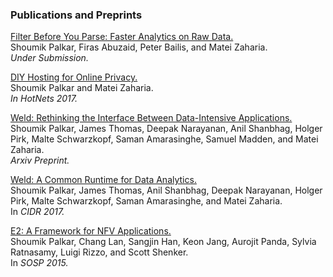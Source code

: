 ### Publications and Preprints

[Filter Before You Parse: Faster Analytics on Raw Data.](static/papers/sparser.pdf)
<br>
Shoumik Palkar, Firas Abuzaid, Peter Bailis, and Matei Zaharia.
<br>
_Under Submission._

[DIY Hosting for Online Privacy.](static/papers/diy.pdf)
<br>
Shoumik Palkar and Matei Zaharia.
<br>
_In HotNets 2017._

[Weld: Rethinking the Interface Between Data-Intensive Applications.](https://arxiv.org/abs/1709.06416)
<br>
Shoumik Palkar, James Thomas, Deepak Narayanan, Anil Shanbhag, Holger Pirk, Malte Schwarzkopf, Saman Amarasinghe, Samuel Madden, and Matei Zaharia.
<br>
_Arxiv Preprint._

[Weld: A Common Runtime for Data Analytics.](static/papers/cidr-weld.pdf)
<br>
Shoumik Palkar, James Thomas, Anil Shanbhag, Deepak Narayanan, Holger Pirk, Malte Schwarzkopf, Saman Amarasinghe, and Matei Zaharia.
<br>
In _CIDR 2017._

[E2: A Framework for NFV Applications.](static/papers/e2-sosp.pdf)
<br>
Shoumik Palkar, Chang Lan, Sangjin Han, Keon Jang, Aurojit Panda, Sylvia Ratnasamy, Luigi Rizzo, and Scott Shenker.
<br>
In _SOSP 2015._
